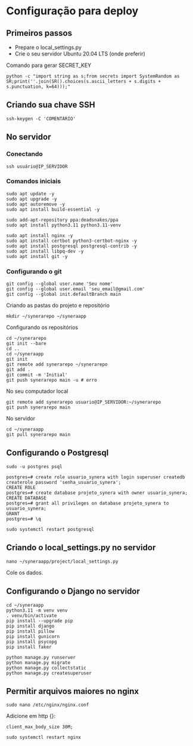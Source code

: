 # Configuração para deploy

## Primeiros passos

- Prepare o local_settings.py
- Crie o seu servidor Ubuntu 20.04 LTS (onde preferir)

Comando para gerar SECRET_KEY

```
python -c "import string as s;from secrets import SystemRandom as SR;print(''.join(SR().choices(s.ascii_letters + s.digits + s.punctuation, k=64)));"
```

## Criando sua chave SSH

```
ssh-keygen -C 'COMENTÁRIO'
```

## No servidor

### Conectando

```
ssh usuário@IP_SERVIDOR
```

### Comandos iniciais

```
sudo apt update -y
sudo apt upgrade -y
sudo apt autoremove -y
sudo apt install build-essential -y

sudo add-apt-repository ppa:deadsnakes/ppa
sudo apt install python3.11 python3.11-venv

sudo apt install nginx -y
sudo apt install certbot python3-certbot-nginx -y
sudo apt install postgresql postgresql-contrib -y
sudo apt install libpq-dev -y
sudo apt install git -y
```

### Configurando o git

```
git config --global user.name 'Seu nome'
git config --global user.email 'seu_email@gmail.com'
git config --global init.defaultBranch main
```

Criando as pastas do projeto e repositório

```
mkdir ~/synerarepo ~/syneraapp
```

Configurando os repositórios

```
cd ~/synerarepo
git init --bare
cd ..
cd ~/syneraapp
git init
git remote add synerarepo ~/synerarepo
git add .
git commit -m 'Initial'
git push synerarepo main -u # erro
```

No seu computador local

```
git remote add synerarepo usuario@IP_SERVIDOR:~/synerarepo
git push synerarepo main
```

No servidor

```
cd ~/syneraapp
git pull synerarepo main
```

## Configurando o Postgresql

```
sudo -u postgres psql

postgres=# create role usuario_synera with login superuser createdb createrole password 'senha_usuario_synera';
CREATE ROLE
postgres=# create database projeto_synera with owner usuario_synera;
CREATE DATABASE
postgres=# grant all privileges on database projeto_synera to usuario_synera;
GRANT
postgres=# \q

sudo systemctl restart postgresql
```

## Criando o local_settings.py no servidor

```
nano ~/syneraapp/project/local_settings.py
```

Cole os dados.

## Configurando o Django no servidor

```
cd ~/syneraapp
python3.11 -m venv venv
. venv/bin/activate
pip install --upgrade pip
pip install django
pip install pillow
pip install gunicorn
pip install psycopg
pip install faker

python manage.py runserver
python manage.py migrate
python manage.py collectstatic
python manage.py createsuperuser
```

## Permitir arquivos maiores no nginx

```
sudo nano /etc/nginx/nginx.conf
```

Adicione em http {}:

```
client_max_body_size 30M;
```

```
sudo systemctl restart nginx
```
